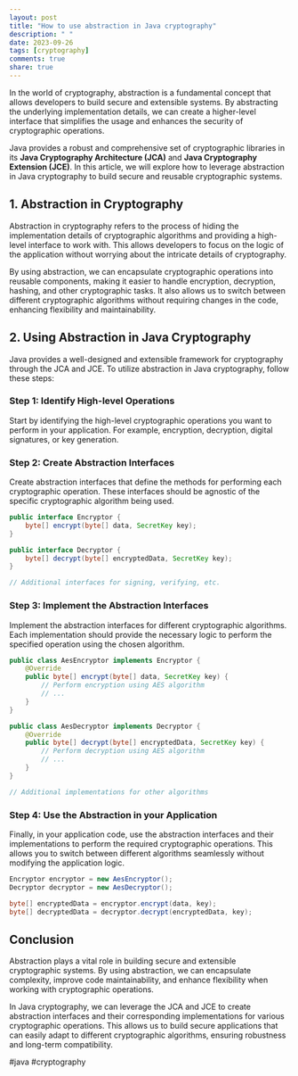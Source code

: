```yaml
---
layout: post
title: "How to use abstraction in Java cryptography"
description: " "
date: 2023-09-26
tags: [cryptography]
comments: true
share: true
---
```


In the world of cryptography, abstraction is a fundamental concept that allows developers to build secure and extensible systems. By abstracting the underlying implementation details, we can create a higher-level interface that simplifies the usage and enhances the security of cryptographic operations.

Java provides a robust and comprehensive set of cryptographic libraries in its **Java Cryptography Architecture (JCA)** and **Java Cryptography Extension (JCE)**. In this article, we will explore how to leverage abstraction in Java cryptography to build secure and reusable cryptographic systems.

## 1. Abstraction in Cryptography

Abstraction in cryptography refers to the process of hiding the implementation details of cryptographic algorithms and providing a high-level interface to work with. This allows developers to focus on the logic of the application without worrying about the intricate details of cryptography.

By using abstraction, we can encapsulate cryptographic operations into reusable components, making it easier to handle encryption, decryption, hashing, and other cryptographic tasks. It also allows us to switch between different cryptographic algorithms without requiring changes in the code, enhancing flexibility and maintainability.

## 2. Using Abstraction in Java Cryptography

Java provides a well-designed and extensible framework for cryptography through the JCA and JCE. To utilize abstraction in Java cryptography, follow these steps:

### Step 1: Identify High-level Operations

Start by identifying the high-level cryptographic operations you want to perform in your application. For example, encryption, decryption, digital signatures, or key generation.

### Step 2: Create Abstraction Interfaces

Create abstraction interfaces that define the methods for performing each cryptographic operation. These interfaces should be agnostic of the specific cryptographic algorithm being used.

```java
public interface Encryptor {
    byte[] encrypt(byte[] data, SecretKey key);
}

public interface Decryptor {
    byte[] decrypt(byte[] encryptedData, SecretKey key);
}

// Additional interfaces for signing, verifying, etc.
```

### Step 3: Implement the Abstraction Interfaces

Implement the abstraction interfaces for different cryptographic algorithms. Each implementation should provide the necessary logic to perform the specified operation using the chosen algorithm.

```java
public class AesEncryptor implements Encryptor {
    @Override
    public byte[] encrypt(byte[] data, SecretKey key) {
        // Perform encryption using AES algorithm
        // ...
    }
}

public class AesDecryptor implements Decryptor {
    @Override
    public byte[] decrypt(byte[] encryptedData, SecretKey key) {
        // Perform decryption using AES algorithm
        // ...
    }
}

// Additional implementations for other algorithms
```

### Step 4: Use the Abstraction in your Application

Finally, in your application code, use the abstraction interfaces and their implementations to perform the required cryptographic operations. This allows you to switch between different algorithms seamlessly without modifying the application logic.

```java
Encryptor encryptor = new AesEncryptor();
Decryptor decryptor = new AesDecryptor();

byte[] encryptedData = encryptor.encrypt(data, key);
byte[] decryptedData = decryptor.decrypt(encryptedData, key);
```

## Conclusion

Abstraction plays a vital role in building secure and extensible cryptographic systems. By using abstraction, we can encapsulate complexity, improve code maintainability, and enhance flexibility when working with cryptographic operations.

In Java cryptography, we can leverage the JCA and JCE to create abstraction interfaces and their corresponding implementations for various cryptographic operations. This allows us to build secure applications that can easily adapt to different cryptographic algorithms, ensuring robustness and long-term compatibility.

#java #cryptography